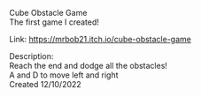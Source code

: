 Cube Obstacle Game
<br>
The first game I created!

Link: https://mrbob21.itch.io/cube-obstacle-game

Description:
<br>
Reach the end and dodge all the obstacles!
<br>
A and D to move left and right
<br>
Created 12/10/2022
